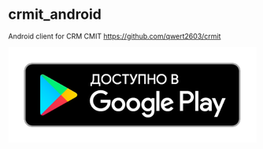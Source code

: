 # crmit_android
Android client for CRM CMIT https://github.com/qwert2603/crmit

[![Foo](https://github.com/qwert2603/crmit_android/blob/master/google-play-badge.png)](https://play.google.com/store/apps/details?id=com.qwert2603.crmit_android)

